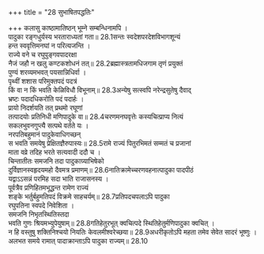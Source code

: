 +++
title = "28 सुभाषितपद्धतिः"

+++
कलासु काष्ठामातिष्ठन् भूम्ने सम्बन्धिनामपि ।  
पादुका रङ्गधुर्यस्य भरताराध्यतां गता॥ 28.1सन्तः स्वदेशपरदेशविभागशून्यं  
हन्त स्ववृत्तिमनघां न परित्यजन्ति ।  
राज्ये वने च रघुपुङ्गवपादरक्षा  
नैजं जहौ न खलु कण्टकशोधनं तत्॥ 28.2ब्रह्मास्त्रतामधिजगाम तृणं प्रयुक्तं  
पुण्यं शरव्यमभवत् पयसान्निधिर्वा ।  
पृथ्वीं शशास परिमुक्तपदं पदत्रं  
किं वा न किं भवति केळिविधौ विभूनाम्॥ 28.3अन्येषु सत्स्वपि नरेन्द्रसुतेषु दैवाद्  
भ्रष्टः पदादधिकरोति पदं पदार्हः ।  
प्रायो निदर्शयति तत् प्रथमो रघूणां  
तत्पादयोः प्रतिनिधी मणिपादुके वा॥ 28.4चरणमनघवृत्तेः कस्यचित्प्राप्य नित्यं  
सकलभुवनगुप्त्यै सत्पथे वर्तते यः ।  
नरपतिबहुमानं पादुकेवाधिगच्छन्  
स भवति समयेषु प्रेक्षितज्ञैरुपास्यः॥ 28.5रामे राज्यं पितुरभिमतं सम्मतं च प्रजानां  
माता वव्रे तदिह भरते सत्यवादी ददौ च ।  
चिन्तातीतः समजनि तदा पादुकाग्र्याभिषेको  
दुर्विज्ञानस्वहृदयमहो दैवमत्र प्रमाणम्॥ 28.6नातिक्रामेच्चरणवहनात्पादुका पादपीठं  
यद्वाऽऽसन्नं परमिह सदा भाति राजासनस्य ।  
पूर्वत्रैव प्रणिहितमभूद्धन्त रामेण राज्यं  
शङ्के भर्तुर्बहुमतिपदं विक्रमे साहचर्यम्॥ 28.7प्रतिपदचपलाऽपि पादुका  
रघुपतिना स्वपदे निवेशिता ।  
समजनि निभृतस्थितिस्तदा  
भवति गुणः श्रियमभ्युपेयुषाम्॥ 28.8गतिहेतुरभूत् क्वचित्पदे स्थितिहेतुर्मणिपादुका क्वचित् ।  
न हि वस्तुषु शक्तिनिश्चयो नियतिः केवलमीश्वरेच्छया॥ 28.9अधरीकृतोऽपि महता तमेव सेवेत सादरं भूष्णुः ।  
अलभत समये रामात् पादाक्रान्ताऽपि पादुका राज्यम्॥ 28.10